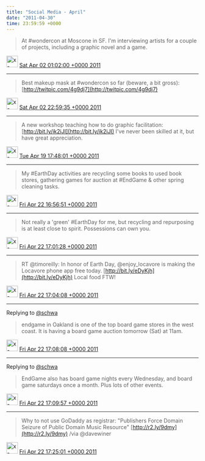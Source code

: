 ```yaml
---    
title: "Social Media - April"
date: "2011-04-30"
time: 23:59:59 +0000
---
```


> At #wondercon at Moscone in SF. I'm interviewing artists for a couple of projects, including a graphic novel and a game.

<img src="{{ site.url }}{{ site.baseurl }}/assets/images/media/tweet.ico" alt="x-icon" width="30" /> [Sat Apr 02 01:02:00 +0000 2011](https://twitter.com/ChristopherA/status/53985496602378240)

----

> Best makeup mask at #wondercon so far (beware, a bit gross):  [http://twitpic.com/4g9dj7](http://twitpic.com/4g9dj7)

<img src="{{ site.url }}{{ site.baseurl }}/assets/images/media/tweet.ico" alt="x-icon" width="30" /> [Sat Apr 02 22:59:35 +0000 2011](https://twitter.com/ChristopherA/status/54317079347724288)

----

> A new workshop teaching how to do graphic facilitation: [http://bit.ly/ik2iJI](http://bit.ly/ik2iJI) I've never been skilled at it, but have great appreciation.

<img src="{{ site.url }}{{ site.baseurl }}/assets/images/media/tweet.ico" alt="x-icon" width="30" /> [Tue Apr 19 17:48:01 +0000 2011](https://twitter.com/ChristopherA/status/60399266388127744)

----

> My #EarthDay activities are recycling some books to used book stores, gathering games for auction at #EndGame & other spring cleaning tasks.

<img src="{{ site.url }}{{ site.baseurl }}/assets/images/media/tweet.ico" alt="x-icon" width="30" /> [Fri Apr 22 16:56:51 +0000 2011](https://twitter.com/ChristopherA/status/61473551152193536)

----

> Not really a 'green' #EarthDay for me, but recycling and repurposing is at least close to spirit. Possessions can own you.

<img src="{{ site.url }}{{ site.baseurl }}/assets/images/media/tweet.ico" alt="x-icon" width="30" /> [Fri Apr 22 17:01:28 +0000 2011](https://twitter.com/ChristopherA/status/61474713549021184)

----

> RT @timoreilly: In honor of Earth Day, @enjoy_locavore is making the Locavore phone app free today.  [http://bit.ly/eDyKjh](http://bit.ly/eDyKjh) Local food FTW!

<img src="{{ site.url }}{{ site.baseurl }}/assets/images/media/tweet.ico" alt="x-icon" width="30" /> [Fri Apr 22 17:04:08 +0000 2011](https://twitter.com/ChristopherA/status/61475386378289152)

----

Replying to [@schwa](https://twitter.com/@schwa/status/61475396281044992)

> endgame in Oakland is one of the top board game stores in the west coast. It is having a board game auction tomorrow (Sat) at 11am.

<img src="{{ site.url }}{{ site.baseurl }}/assets/images/media/tweet.ico" alt="x-icon" width="30" /> [Fri Apr 22 17:08:08 +0000 2011](https://twitter.com/ChristopherA/status/61476393028034560)

----

Replying to [@schwa](https://twitter.com/@schwa/status/61475396281044992)

> EndGame also has board game nights every Wednesday, and board game saturdays once a month. Plus lots of other events.

<img src="{{ site.url }}{{ site.baseurl }}/assets/images/media/tweet.ico" alt="x-icon" width="30" /> [Fri Apr 22 17:09:57 +0000 2011](https://twitter.com/ChristopherA/status/61476850081337344)

----

> Why to not use GoDaddy as registrar: "Publishers Force Domain Seizure of Public Domain Music Resource"  [http://r2.ly/9dmy](http://r2.ly/9dmy) /via @davewiner

<img src="{{ site.url }}{{ site.baseurl }}/assets/images/media/tweet.ico" alt="x-icon" width="30" /> [Fri Apr 22 17:25:01 +0000 2011](https://twitter.com/ChristopherA/status/61480639953772544)